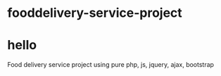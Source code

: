 # fooddelivery-service-project
<h1>hello</h1>
Food delivery service project using pure php, js, jquery, ajax, bootstrap
